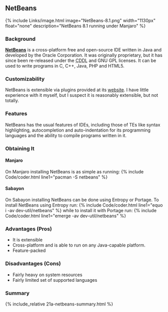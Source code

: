## NetBeans
{% include Links/image.html image="NetBeans-8.1.png" width="1130px" float="none" description="NetBeans 8.1 running under Manjaro" %}

### Background
[**NetBeans**](https://netbeans.org/) is a cross-platform free and open-source IDE written in Java and developed by the Oracle Corporation. It was originally proprietary, but it has since been re-released under the <abbr title="Common Development and Distribution License">CDDL</abbr> and GNU GPL licenses. It can be used to write programs in C, C++, Java, PHP and HTML5.

### Customizability
NetBeans is extensible via plugins provided at its [website](http://plugins.netbeans.org/PluginPortal/). I have little experience with it myself, but I suspect it is reasonably extensible, but not totally.

### Features
NetBeans has the usual features of IDEs, including those of TEs like syntax highlighting, autocompletion and auto-indentation for its programming languages and the ability to compile programs written in it.

### Obtaining It

#### Manjaro
On Manjaro installing NetBeans is as simple as running:
{% include Code/coder.html line1="pacman -S netbeans" %}

#### Sabayon
On Sabayon installing NetBeans can be done using Entropy or Portage. To install NetBeans using Entropy run:
{% include Code/coder.html line1="equo i -av dev-util/netbeans" %}
while to install it with Portage run:
{% include Code/coder.html line1="emerge -av dev-util/netbeans" %}

### Advantages (Pros)
* It is extensible
* Cross-platform and is able to run on any Java-capable platform.
* Feature-packed

### Disadvantages (Cons)
* Fairly heavy on system resources
* Fairly limited set of supported languages

### Summary
{% include_relative 21a-netbeans-summary.html %}
